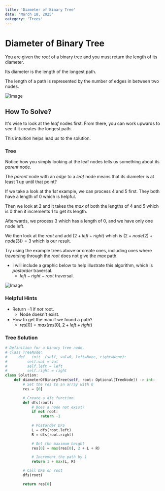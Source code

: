 ```yaml
---
title: 'Diameter of Binary Tree'
date: 'March 18, 2025'
category: 'Trees'
---
```


# Diameter of Binary Tree

You are given the $root$ of a binary tree and you must return the length of its diameter.

Its diameter is the length of the longest path.

The length of a path is represented by the number of edges in between two nodes.

![Image](/diameterOfBinaryTree/DiameterOfBinaryTree1.png)

## How To Solve?

It's wise to look at the $leaf$ nodes first. From there, you can work upwards to see if it creates the longest path.

This intuition helps lead us to the solution.

### Tree

Notice how you simply looking at the leaf nodes tells us something about its $parent$ node.

The $parent$ node with an $edge$ to a $leaf$ node means that its diameter is at least $1$ up until that point?

If we take a look at the $1st$ example, we can process $4$ and $5$ first. They both have a length of $0$ which is helpful.

Then we look at $2$ and it takes the $max$ of both the lengths of $4$ and $5$ which is $0$ then it increments $1$ to get its length.

Afterwards, we process $3$ which has a length of $0$, and we have only one node left.

We then look at the $root$ and add $(2 + left + right)$ which is $(2 + node(2) + node(3)) = 3$ which is our result.

Try using the example trees above or create ones, including ones where traversing through the $root$ does not give the $max$ path.

- I will include a graphic below to help illustrate this algorithm, which is $postorder$ traversal.
    - $left-right-root$ traversal.

![Image](/diameterOfBinaryTree/DiameterOfBinaryTree2.png)


### Helpful Hints
- Return $-1$ if $not$ root.
    - Node doesn't exist.
- How to get the max if we found a path?
    - $res[0] = max(res[0], 2 + left + right)$

### Tree Solution
```python
# Definition for a binary tree node.
# class TreeNode:
#     def __init__(self, val=0, left=None, right=None):
#         self.val = val
#         self.left = left
#         self.right = right
class Solution:
    def diameterOfBinaryTree(self, root: Optional[TreeNode]) -> int:
        # Set the res to an array with 0
        res = [0]

        # Create a dfs function
        def dfs(root):
            # Does a node not exist?
            if not root:
                return -1
            
            # Postorder DFS
            L = dfs(root.left)
            R = dfs(root.right)

            # Get the maximum height
            res[0] = max(res[0], 2 + L + R)

            # Increment the path by 1
            return 1 + max(L, R)

        # Call DFS on root
        dfs(root)

        return res[0]